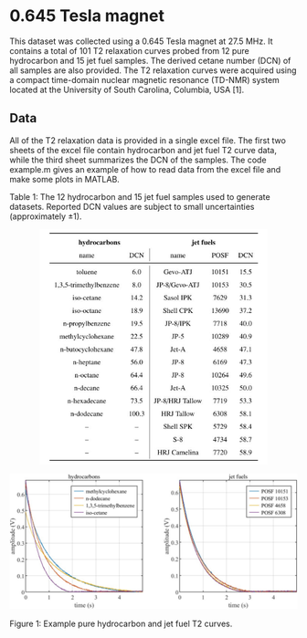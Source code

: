 # 0.645 Tesla magnet
This dataset was collected using a 0.645 Tesla magnet at 27.5 MHz. It contains a total of 101 T2 relaxation curves probed from 12 pure hydrocarbon and 15 jet fuel samples. The derived cetane number (DCN) of all samples are also provided. The T2 relaxation curves were acquired using a compact time-domain nuclear magnetic resonance (TD-NMR) system located at the University of South Carolina, Columbia, USA [1]. 

## Data

All of the T2 relaxation data is provided in a single excel file. The first two sheets of the excel file contain hydrocarbon and jet fuel T2 curve data, while the third sheet summarizes the DCN of the samples. The code example.m gives an example of how to read data from the excel file and make some plots in MATLAB. 

Table 1: The 12 hydrocarbon and 15 jet fuel samples used to generate datasets. Reported DCN values are subject to small uncertainties (approximately $\pm1$).
<p align="center">
<img src="../../images/dataTable.JPG" alt="Hydrocarbon and jet fuel samples used for dataset generation." width="400"/> <br> 
</p>

<p align="center">
<img src="../../images/t2Curves.jpg" alt="Select hydrocarbon and jet T2 relaxation curves." width="800"/> <br> 
</p>
Figure 1: Example pure hydrocarbon and jet fuel T2 curves.

